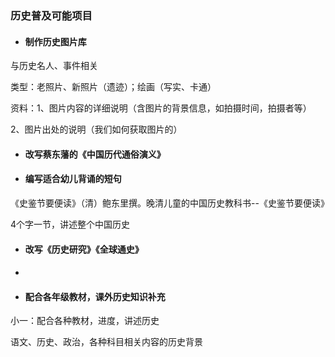 ### 历史普及可能项目

- #### 制作历史图片库

与历史名人、事件相关

类型：老照片、新照片（遗迹）；绘画（写实、卡通）

资料：1、图片内容的详细说明（含图片的背景信息，如拍摄时间，拍摄者等）

2、图片出处的说明（我们如何获取图片的）

- #### 改写蔡东藩的《中国历代通俗演义》



- #### 编写适合幼儿背诵的短句

《史鉴节要便读》（清）鲍东里撰。晚清儿童的中国历史教科书--《史鉴节要便读》

4个字一节，讲述整个中国历史



- #### 改写《历史研究》《全球通史》

- #### 

- #### 配合各年级教材，课外历史知识补充

小一：配合各种教材，进度，讲述历史

语文、历史、政治，各种科目相关内容的历史背景





